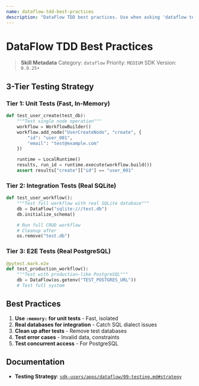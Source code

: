 ```yaml
---
name: dataflow-tdd-best-practices
description: "DataFlow TDD best practices. Use when asking 'dataflow test practices', 'dataflow testing strategy', or 'test dataflow workflows'."
---
```


# DataFlow TDD Best Practices

> **Skill Metadata**
> Category: `dataflow`
> Priority: `MEDIUM`
> SDK Version: `0.9.25+`

## 3-Tier Testing Strategy

### Tier 1: Unit Tests (Fast, In-Memory)

```python
def test_user_create(test_db):
    """Test single node operation"""
    workflow = WorkflowBuilder()
    workflow.add_node("UserCreateNode", "create", {
        "id": "user_001",
        "email": "test@example.com"
    })

    runtime = LocalRuntime()
    results, run_id = runtime.execute(workflow.build())
    assert results["create"]["id"] == "user_001"
```

### Tier 2: Integration Tests (Real SQLite)

```python
def test_user_workflow():
    """Test full workflow with real SQLite database"""
    db = DataFlow("sqlite:///test.db")
    db.initialize_schema()

    # Run full CRUD workflow
    # Cleanup after
    os.remove("test.db")
```

### Tier 3: E2E Tests (Real PostgreSQL)

```python
@pytest.mark.e2e
def test_production_workflow():
    """Test with production-like PostgreSQL"""
    db = DataFlow(os.getenv("TEST_POSTGRES_URL"))
    # Test full system
```

## Best Practices

1. **Use `:memory:` for unit tests** - Fast, isolated
2. **Real databases for integration** - Catch SQL dialect issues
3. **Clean up after tests** - Remove test databases
4. **Test error cases** - Invalid data, constraints
5. **Test concurrent access** - For PostgreSQL

## Documentation

- **Testing Strategy**: [`sdk-users/apps/dataflow/09-testing.md#strategy`](../../../../sdk-users/apps/dataflow/09-testing.md)

<!-- Trigger Keywords: dataflow test practices, dataflow testing strategy, test dataflow workflows -->
